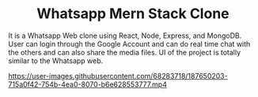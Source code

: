 <h1 align="center">Whatsapp Mern Stack Clone</h1>
<p >It is a Whatsapp Web clone using React, Node, Express, and MongoDB. User can login through the Google Account and can do real time  chat with the others and can also share the
media files. UI of the project is totally similar to the Whatsapp web.</p>



https://user-images.githubusercontent.com/68283718/187650203-715a0f42-754b-4ea0-8070-b6e628553777.mp4

